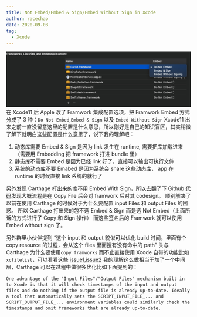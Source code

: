 ```yaml
---
title: Not Embed/Embed & Sign/Embed Without Sign in Xcode
author: racechao
date: 2020-09-03
tag:
  - Xcode
---
```

![img](/assets/img/xcode-embed.jpg)
在 Xcode11 后 Apple 改了 Framwork 集成配置选项，把 Framwork Embed 方式分成了 3 种：`Do Not Embed`,`Embed & Sign` 以及 `Embed Without Sign`
Xcode11 出来之前一直没留意这里的配置是什么意思，所以刚好是自己的知识盲区，其实稍微了解下就明白这些配置是什么意思了，说下我的理解吧：

1. 动态库需要 Embed & Sign 是因为 link 发生在 runtime, 需要把库加载进来（需要用 Embedding 把 framework 打进 bundle 里）
2. 静态库不需要 Embed 是因为已经 link 好了，直接可以输出可执行文件
3. 系统的动态库不要 Emabed 是因为系统会 share 这些动态库， app 在 runtime 的时候直接 link 系统的就行了


另外发现 Carthage 打出来的库不用 Embed With Sign，所以去翻了下 Github [代码](https://github.com/Carthage/Carthage/blob/fc0166b4827736bac2c804fc928797f1a742c455/Source/carthage/CopyFrameworks.swift#L49)发现大概流程是在 Copy File 后会对 framwork 后对其 codesign。
顺别解决了以前在使用 Carthage 的时候对于为什么要配置 input Files 和 output Files 的困惑。
所以 Carthage 打出来的包不选 Embed & Sign 而是选 Not Embed（上面所诉的方式进行了 Copy 和 Sign 操作）
而这些签名后的 Framwork 就可以使用 Embed without sign 了。

另外群里小伙伴提到 “这个 input 和 output 貌似可以优化 build 时间，里面有个 copy resource 的过程，会从这个 files 里面搜有没有命中的 path”
关与 Carthage 为什么要使用`copy framworks` 而不止直接使用 Xcode 自带的功能比如`xcfilelist`，可以看看这些 [issue1](https://github.com/Carthage/Carthage/issues/2605#issuecomment-427403929),[issue2](https://github.com/Carthage/Carthage/issues/2477)
我的理解这么做相当于加了一个中间层，Carthage 可以在过程中做很多优化比如下面提到的：
```
One advantage of the "Input Files"/"Output Files" mechanism built in to Xcode is that it will check timestamps of the input and output files and do nothing if the output file is already up-to-date. Ideally a tool that automatically sets the SCRIPT_INPUT_FILE_... and SCRIPT_OUTPUT_FILE_... environment variables could similarly check the timestamps and omit frameworks that are already up-to-date.
```